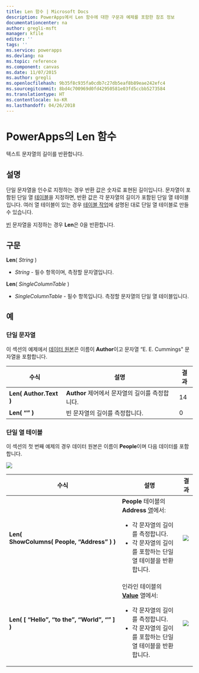 ```yaml
---
title: Len 함수 | Microsoft Docs
description: PowerApps에서 Len 함수에 대한 구문과 예제를 포함한 참조 정보
documentationcenter: na
author: gregli-msft
manager: kfile
editor: ''
tags: ''
ms.service: powerapps
ms.devlang: na
ms.topic: reference
ms.component: canvas
ms.date: 11/07/2015
ms.author: gregli
ms.openlocfilehash: 9b35f8c935fa0cdb7c27db5eaf8b89eae242efc4
ms.sourcegitcommit: 8bd4c700969d0fd42950581e03fd5ccbb5273584
ms.translationtype: HT
ms.contentlocale: ko-KR
ms.lasthandoff: 04/26/2018
---
```

# <a name="len-function-in-powerapps"></a>PowerApps의 Len 함수
텍스트 문자열의 길이를 반환합니다.

## <a name="description"></a>설명
단일 문자열을 인수로 지정하는 경우 반환 값은 숫자로 표현된 길이입니다.  문자열이 포함된 단일 열 [테이블](../working-with-tables.md)을 지정하면, 반환 값은 각 문자열의 길이가 포함된 단일 열 테이블입니다. 여러 열 테이블이 있는 경우 [테이블 작업](../working-with-tables.md)에 설명된 대로 단일 열 테이블로 만들 수 있습니다.

[빈](function-isblank-isempty.md) 문자열을 지정하는 경우 **Len**은 0을 반환합니다.

## <a name="syntax"></a>구문
**Len**( *String* )

* *String* - 필수 항목이며, 측정할 문자열입니다.

**Len**( *SingleColumnTable* )

* *SingleColumnTable* - 필수 항목입니다. 측정할 문자열의 단일 열 테이블입니다.

## <a name="examples"></a>예
### <a name="single-string"></a>단일 문자열
이 섹션의 예제에서 [데이터 원본](../working-with-data-sources.md)은 이름이 **Author**이고 문자열 “E. E. Cummings" 문자열을 포함합니다.

| 수식 | 설명 | 결과 |
| --- | --- | --- |
| **Len( Author.Text )** |**Author** 제어에서 문자열의 길이를 측정합니다. |14 |
| **Len( “” )** |빈 문자열의 길이를 측정합니다. |0 |

### <a name="single-column-table"></a>단일 열 테이블
이 섹션의 첫 번째 예제의 경우 데이터 원본은 이름이 **People**이며 다음 데이터를 포함합니다.

![](media/function-len/people-table.png)

| 수식 | 설명 | 결과 |
| --- | --- | --- |
| **Len( ShowColumns(&nbsp;People,&nbsp;“Address”&nbsp;) )** |**People** 테이블의 **Address** [열](../working-with-tables.md#columns)에서:<br><ul><li>각 문자열의 길이를 측정합니다.</li><li>각 문자열의 길이를 포함하는 단일 열 테이블을 반환합니다.</li> |<style> img { max-width: none } </style> ![](media/function-len/people-table-len.png) |
| **Len( [ “Hello”, “to the”, “World”, “” ] )** |인라인 테이블의 **[Value](function-value.md)** 열에서:<br><ul><li>각 문자열의 길이를 측정합니다.</li><li>각 문자열의 길이를 포함하는 단일 열 테이블을 반환합니다.</li> |![](media/function-len/people-table-len-inline.png) |


